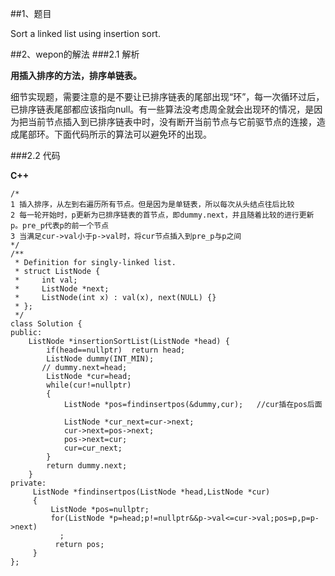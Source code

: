 ##1、题目

Sort a linked list using insertion sort.

##2、wepon的解法
###2.1 解析

**用插入排序的方法，排序单链表。**

细节实现题，需要注意的是不要让已排序链表的尾部出现“环”，每一次循环过后，已排序链表尾部都应该指向null。有一些算法没考虑周全就会出现环的情况，是因为把当前节点插入到已排序链表中时，没有断开当前节点与它前驱节点的连接，造成尾部环。下面代码所示的算法可以避免环的出现。

###2.2 代码

**C++**

    /*
    1 插入排序，从左到右遍历所有节点。但是因为是单链表，所以每次从头结点往后比较
    2 每一轮开始时，p更新为已排序链表的首节点，即dummy.next，并且随着比较的进行更新p。pre_p代表p的前一个节点
    3 当满足cur->val小于p->val时，将cur节点插入到pre_p与p之间
    */
    /**
     * Definition for singly-linked list.
     * struct ListNode {
     *     int val;
     *     ListNode *next;
     *     ListNode(int x) : val(x), next(NULL) {}
     * };
     */
    class Solution {
    public:
        ListNode *insertionSortList(ListNode *head) {
            if(head==nullptr)  return head;
            ListNode dummy(INT_MIN);
           // dummy.next=head;
            ListNode *cur=head;
            while(cur!=nullptr)
            {   
                ListNode *pos=findinsertpos(&dummy,cur);   //cur插在pos后面
                
                ListNode *cur_next=cur->next;
                cur->next=pos->next;
                pos->next=cur;
                cur=cur_next;
            }
            return dummy.next;
        }
    private:
         ListNode *findinsertpos(ListNode *head,ListNode *cur)
         {   
             ListNode *pos=nullptr; 
             for(ListNode *p=head;p!=nullptr&&p->val<=cur->val;pos=p,p=p->next)
               ;
              return pos;     
         }
    };

